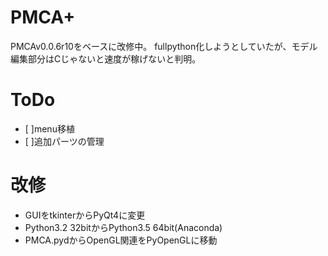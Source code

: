# PMCA+
PMCAv0.0.6r10をベースに改修中。
fullpython化しようとしていたが、モデル編集部分はCじゃないと速度が稼げないと判明。

# ToDo
* [ ]menu移植
* [ ]追加パーツの管理

# 改修
* GUIをtkinterからPyQt4に変更
* Python3.2 32bitからPython3.5 64bit(Anaconda)
* PMCA.pydからOpenGL関連をPyOpenGLに移動

